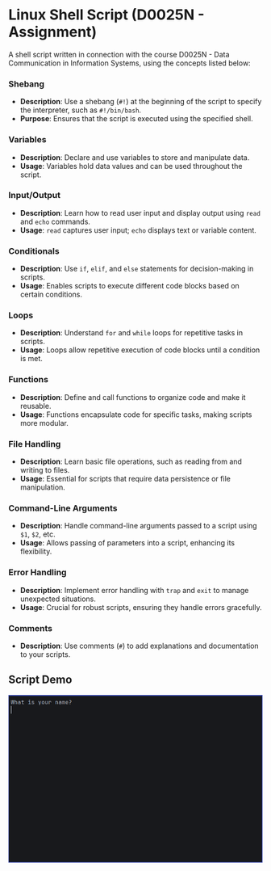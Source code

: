 # Linux Shell Script (D0025N - Assignment)

A shell script written in connection with the course D0025N - Data
Communication in Information Systems, using the concepts listed below:

### Shebang
- **Description**: Use a shebang (`#!`) at the beginning of the script to specify the interpreter, such as `#!/bin/bash`.
- **Purpose**: Ensures that the script is executed using the specified shell.

### Variables
- **Description**: Declare and use variables to store and manipulate data.
- **Usage**: Variables hold data values and can be used throughout the script.

### Input/Output
- **Description**: Learn how to read user input and display output using `read` and `echo` commands.
- **Usage**: `read` captures user input; `echo` displays text or variable content.

### Conditionals
- **Description**: Use `if`, `elif`, and `else` statements for decision-making in scripts.
- **Usage**: Enables scripts to execute different code blocks based on certain conditions.

### Loops
- **Description**: Understand `for` and `while` loops for repetitive tasks in scripts.
- **Usage**: Loops allow repetitive execution of code blocks until a condition is met.

### Functions
- **Description**: Define and call functions to organize code and make it reusable.
- **Usage**: Functions encapsulate code for specific tasks, making scripts more modular.

### File Handling
- **Description**: Learn basic file operations, such as reading from and writing to files.
- **Usage**: Essential for scripts that require data persistence or file manipulation.

### Command-Line Arguments
- **Description**: Handle command-line arguments passed to a script using `$1`, `$2`, etc.
- **Usage**: Allows passing of parameters into a script, enhancing its flexibility.

### Error Handling
- **Description**: Implement error handling with `trap` and `exit` to manage unexpected situations.
- **Usage**: Crucial for robust scripts, ensuring they handle errors gracefully.

### Comments
- **Description**: Use comments (`#`) to add explanations and documentation to your scripts.

## Script Demo
![script-demo](assets/demo.gif)
